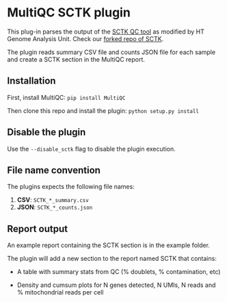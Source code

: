 # MultiQC SCTK plugin

This plug-in parses the output of the [SCTK QC tool](https://camplab.net/sctk/v2.6.0/articles/cmd_qc.html) as modified by HT Genome Analysis Unit. Check our [forked repo of SCTK](https://github.com/HTGenomeAnalysisUnit/singleCellTK/tree/HT_GAU_2.6.0).

The plugin reads summary CSV file and counts JSON file for each sample and create a SCTK section in the MultiQC report.

## Installation

First, install MultiQC: `pip install MultiQC`

Then clone this repo and install the plugin: `python setup.py install`

## Disable the plugin

Use the `--disable_sctk` flag to disable the plugin execution.

## File name convention

The plugins expects the following file names:

1. **CSV**: `SCTK_*_summary.csv`
2. **JSON**: `SCTK_*_counts.json`

## Report output

An example report containing the SCTK section is in the example folder.

The plugin will add a new section to the report named SCTK that contains:

- A table with summary stats from QC (% doublets, % contamination, etc)

- Density and cumsum plots for N genes detected, N UMIs, N reads and % mitochondrial reads per cell
